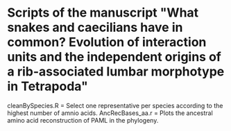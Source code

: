 # Scripts of the manuscript "What snakes and caecilians have in common? Evolution of interaction units and the independent origins of a rib-associated lumbar morphotype in Tetrapoda"

cleanBySpecies.R = Select one representative per species according to the highest number of amnio acids.
AncRecBases_aa.r = Plots the ancestral amino acid reconstruction of PAML in the phylogeny.
